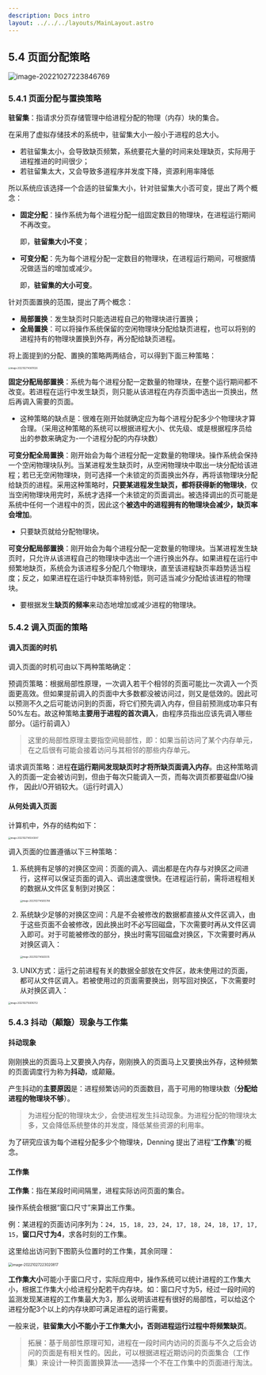 ```yaml
---
description: Docs intro
layout: ../../../layouts/MainLayout.astro
---
```


## 5.4 页面分配策略

![image-20221027223846769](https://images.drshw.tech/images/notes/image-20221027223846769.png)

### 5.4.1 页面分配与置换策略

**驻留集**：指请求分页存储管理中给进程分配的物理（内存）块的集合。

在采用了虚拟存储技术的系统中，驻留集大小一般小于进程的总大小。

+ 若驻留集太小，会导致缺页频繁，系统要花大量的时间来处理缺页，实际用于进程推进的时间很少；
+ 若驻留集太大，又会导致多道程序并发度下降，资源利用率降低

所以系统应该选择一个合适的驻留集大小，针对驻留集大小否可变，提出了两个概念：

+ **固定分配**：操作系统为每个进程分配一组固定数目的物理块，在进程运行期间不再改变。

  即，**驻留集大小不变**；

+ **可变分配**：先为每个进程分配一定数目的物理块，在进程运行期间，可根据情况做适当的增加或减少。

  即，**驻留集的大小可变**。

针对页面置换的范围，提出了两个概念：

+ **局部置换**：发生缺页时只能选进程自己的物理块进行置换；
+ **全局置换**：可以将操作系统保留的空闲物理块分配给缺页进程，也可以将别的进程持有的物理块置换到外存，再分配给缺页进程。

将上面提到的分配、置换的策略两两结合，可以得到下面三种策略：

<img src="https://images.drshw.tech/images/notes/image-20221027143611026.png" alt="image-20221027143611026" style="zoom:30%;" />

**固定分配局部置换**：系统为每个进程分配一定数量的物理块，在整个运行期间都不改变。若进程在运行中发生缺页，则只能从该进程在内存页面中选出一页换出，然后再调入需要的页面。

+ 这种策略的缺点是：很难在刚开始就确定应为每个进程分配多少个物理块才算合理。（采用这种策略的系统可以根据进程大小、优先级、或是根据程序员给出的参数来确定为-一个进程分配的内存块数）

**可变分配全局置换**：刚开始会为每个进程分配一定数量的物理块。操作系统会保持一个空闲物理块队列。当某进程发生缺页时，从空闲物理块中取出一块分配给该进程；若已无空闲物理块，则可选择一个未锁定的页面换出外存，再将该物理块分配给缺页的进程。采用这种策略时，**只要某进程发生缺页，都将获得新的物理块**，仅当空闲物理块用完时，系统才选择一个未锁定的页面调出。被选择调出的页可能是系统中任何一个进程中的页，因此这个**被选中的进程拥有的物理块会减少，缺页率会增加**。

+ 只要缺页就给分配物理块。

**可变分配局部置换**：刚开始会为每个进程分配一定数量的物理块。当某进程发生缺页时，只允许从该进程自己的物理块中选出一个进行换出外存。如果进程在运行中频繁地缺页，系统会为该进程多分配几个物理块，直至该进程缺页率趋势适当程度；反之，如果进程在运行中缺页率特别低，则可适当减少分配给该进程的物理块。

+ 要根据发生**缺页的频率**来动态地增加或减少进程的物理块。

### 5.4.2 调入页面的策略

#### 调入页面的时机

调入页面的时机可由以下两种策略确定：

预调页策略：根据局部性原理，一次调入若干个相邻的页面可能比一次调入一个页面更高效。但如果提前调入的页面中大多数都没被访问过，则又是低效的。因此可以预测不久之后可能访问到的页面，将它们预先调入内存，但目前预测成功率只有50%左右。故这种策略**主要用于进程的首次调入**，由程序员指出应该先调入哪些部分。（运行前调入）

> 这里的局部性原理主要指空间局部性，即：如果当前访问了某个内存单元，在之后很有可能会接着访问与其相邻的那些内存单元。

请求调页策略：进程**在运行期间发现缺页时才将所缺页面调入内存**。由这种策略调入的页面一定会被访问到，但由于每次只能调入一页，而每次调页都要磁盘I/O操作， 因此I/O开销较大。（运行时调入）

#### 从何处调入页面

计算机中，外存的结构如下：

<img src="https://images.drshw.tech/images/notes/image-20221027145543047.png" alt="image-20221027145543047" style="zoom:30%;" />

调入页面的位置遵循以下三种策略：

1. 系统拥有足够的对换区空间：页面的调入、调出都是在内存与对换区之间进行，这样可以保证页面的调入、调出速度很快。在进程运行前，需将进程相关的数据从文件区复制到对换区：

   <img src="https://images.drshw.tech/images/notes/image-20221027145655798.png" alt="image-20221027145655798" style="zoom:30%;" />

2. 系统缺少足够的对换区空间：凡是不会被修改的数据都直接从文件区调入，由于这些页面不会被修改，因此换出时不必写回磁盘，下次需要时再从文件区调入即可。对于可能被修改的部分，换出时需写回磁盘对换区，下次需要时再从对换区调入：

   <img src="https://images.drshw.tech/images/notes/image-20221027145825515.png" alt="image-20221027145825515" style="zoom:30%;" />

3. UNIX方式：运行之前进程有关的数据全部放在文件区，故未使用过的页面，都可从文件区调入。若被使用过的页面需要换出，则写回对换区，下次需要时从对换区调入：

<img src="https://images.drshw.tech/images/notes/image-20221027150016753.png" alt="image-20221027150016753" style="zoom:30%;" />

### 5.4.3 抖动（颠簸）现象与工作集

#### 抖动现象

刚刚换出的页面马上又要换入内存，刚刚换入的页面马上又要换出外存，这种频繁的页面调度行为称为**抖动**，或颠簸。

产生抖动的**主要原因**是：进程频繁访问的页面数目，高于可用的物理块数（**分配给进程的物理块不够**）。

> 为进程分配的物理块太少，会使进程发生抖动现象。为进程分配的物理块太多，又会降低系统整体的并发度，降低某些资源的利用率。

为了研究应该为每个进程分配多少个物理块，Denning 提出了进程“**工作集**”的概念。

#### 工作集

**工作集**：指在某段时间间隔里，进程实际访问页面的集合。

操作系统会根据“窗口尺寸”来算出工作集。

例：某进程的页面访问序列为：`24, 15, 18, 23, 24, 17, 18, 24, 18, 17, 17, 15`，**窗口尺寸为4**，求各时刻的工作集。

这里给出访问到下图箭头位置时的工作集，其余同理：

<img src="https://images.drshw.tech/images/notes/image-20221027223020817.png" alt="image-20221027223020817" style="zoom:50%;" />

**工作集大小**可能小于窗口尺寸，实际应用中，操作系统可以统计进程的工作集大小，根据工作集大小给进程分配若干内存块。如：窗口尺寸为5，经过一段时间的监测发现某进程的工作集最大为3，那么说明该进程有很好的局部性，可以给这个进程分配3个以上的内存块即可满足进程的运行需要。

一般来说，**驻留集大小不能小于工作集大小，否则进程运行过程中将频繁缺页**。

> 拓展：基于局部性原理可知，进程在一段时间内访问的页面与不久之后会访问的页面是有相关性的。因此，可以根据进程近期访问的页面集合（工作集）来设计一种页面置换算法——选择一个不在工作集中的页面进行淘汰。
